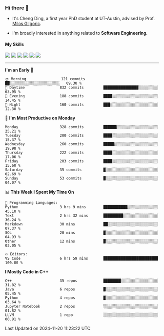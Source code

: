 ### Hi there 👋

* It's Cheng Ding, a first year PhD student at UT-Austin, advised by Prof. [Milos Gligoric](https://users.ece.utexas.edu/~gligoric/).

* I'm broadly interested in anything related to **Software Engineering**.

#### My Skills

![](https://img.shields.io/badge/C++-65318e?logo=cplusplus&logoColor=fff)
![](https://img.shields.io/badge/Python-3e74a2?logo=python&logoColor=fff)
![](https://img.shields.io/badge/C-5654a2?logo=c&logoColor=fff)
![](https://img.shields.io/badge/Go-00aaff?logo=go&logoColor=fff)
![](https://img.shields.io/badge/Docker-0088ff?logo=docker&logoColor=fff)
![](https://img.shields.io/badge/Apache-D22128?logo=apache&logoColor=fff)

---
<!--START_SECTION:waka-->
**I'm an Early 🐤** 

```text
🌞 Morning                121 commits         ██░░░░░░░░░░░░░░░░░░░░░░░   09.30 % 
🌆 Daytime                832 commits         ████████████████░░░░░░░░░   63.95 % 
🌃 Evening                188 commits         ████░░░░░░░░░░░░░░░░░░░░░   14.45 % 
🌙 Night                  160 commits         ███░░░░░░░░░░░░░░░░░░░░░░   12.30 % 
```
📅 **I'm Most Productive on Monday** 

```text
Monday                   328 commits         ██████░░░░░░░░░░░░░░░░░░░   25.21 % 
Tuesday                  200 commits         ████░░░░░░░░░░░░░░░░░░░░░   15.37 % 
Wednesday                260 commits         █████░░░░░░░░░░░░░░░░░░░░   19.98 % 
Thursday                 222 commits         ████░░░░░░░░░░░░░░░░░░░░░   17.06 % 
Friday                   203 commits         ████░░░░░░░░░░░░░░░░░░░░░   15.60 % 
Saturday                 35 commits          █░░░░░░░░░░░░░░░░░░░░░░░░   02.69 % 
Sunday                   53 commits          █░░░░░░░░░░░░░░░░░░░░░░░░   04.07 % 
```


📊 **This Week I Spent My Time On** 

```text
💬 Programming Languages: 
Python                   3 hrs 9 mins        ███████████░░░░░░░░░░░░░░   45.10 % 
Text                     2 hrs 32 mins       █████████░░░░░░░░░░░░░░░░   36.24 % 
Markdown                 30 mins             ██░░░░░░░░░░░░░░░░░░░░░░░   07.37 % 
SQL                      20 mins             █░░░░░░░░░░░░░░░░░░░░░░░░   04.93 % 
Other                    12 mins             █░░░░░░░░░░░░░░░░░░░░░░░░   03.05 % 

🔥 Editors: 
VS Code                  6 hrs 59 mins       █████████████████████████   100.00 % 
```

**I Mostly Code in C++** 

```text
C++                      35 repos            ████████░░░░░░░░░░░░░░░░░   31.82 % 
Java                     6 repos             █░░░░░░░░░░░░░░░░░░░░░░░░   05.45 % 
Python                   4 repos             █░░░░░░░░░░░░░░░░░░░░░░░░   03.64 % 
Jupyter Notebook         2 repos             ░░░░░░░░░░░░░░░░░░░░░░░░░   01.82 % 
LLVM                     1 repo              ░░░░░░░░░░░░░░░░░░░░░░░░░   00.91 % 
```




 Last Updated on 2024-11-20 11:23:22 UTC
<!--END_SECTION:waka-->
